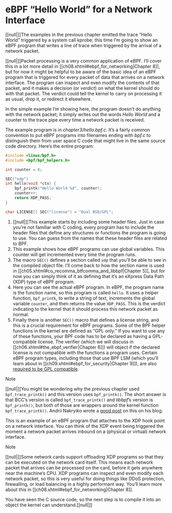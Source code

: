 # eBPF “Hello World” for a Network Interface

[[null|]]The examples in the previous chapter emitted the trace “Hello World” triggered by a system call kprobe; this time I’m going to show an eBPF program that writes a line of trace when triggered by the arrival of a network packet.

[[null|]]Packet processing is a very common application of eBPF. I’ll cover this in a lot more detail in [[ch08.xhtml#ebpf_for_networking|Chapter 8]], but for now it might be helpful to be aware of the basic idea of an eBPF program that is triggered for every packet of data that arrives on a network interface. The program can inspect and even modify the contents of that packet, and it makes a decision (or _verdict_) on what the kernel should do with that packet. The verdict could tell the kernel to carry on processing it as usual, drop it, or redirect it elsewhere.

In the simple example I’m showing here, the program doesn’t do anything with the network packet; it simply writes out the words _Hello World_ and a counter to the trace pipe every time a network packet is received.

The example program is in _chapter3/hello.bpf.c_. It’s a fairly common convention to put eBPF programs into filenames ending with _bpf.c_ to distinguish them from user space C code that might live in the same source code directory. Here’s the entire program:

```c
#include <linux/bpf.h>                           
#include <bpf/bpf_helpers.h>

int counter = 0;                                 

SEC("xdp")                                       
int hello(void *ctx) {                           
    bpf_printk("Hello World %d", counter);
    counter++;
    return XDP_PASS;
}

char LICENSE[] SEC("license") = "Dual BSD/GPL";  
```
1. [[null|]]This example starts by including some header files. Just in case you’re not familiar with C coding, every program has to include the header files that define any structures or functions the program is going to use. You can guess from the names that these header files are related to BPF.
2. This example shows how eBPF programs can use global variables. This counter will get incremented every time the program runs.
3. The macro `SEC()` defines a section called `xdp` that you’ll be able to see in the compiled object file. I’ll come back to how the section name is used in [[ch05.xhtml#co_recomma_btfcomma_and_libbpf|Chapter 5]], but for now you can simply think of it as defining that it’s an eXpress Data Path (XDP) type of eBPF program.
4. Here you can see the actual eBPF program. In eBPF, the program name is the function name, so this program is called `hello`. It uses a helper function, `bpf_printk`, to write a string of text, increments the global variable `counter`, and then returns the value `XDP_PASS`. This is the verdict indicating to the kernel that it should process this network packet as normal.
5. Finally there is another `SEC()` macro that defines a license string, and this is a crucial requirement for eBPF programs. Some of the BPF helper functions in the kernel are defined as “GPL only.” If you want to use any of these functions, your BPF code has to be declared as having a GPL-compatible license. The verifier (which we will discuss in [[ch06.xhtml#the_ebpf_verifier|Chapter 6]]) will object if the declared license is not compatible with the functions a program uses. Certain eBPF program types, including those that use BPF LSM (which you’ll learn about in [[ch09.xhtml#ebpf_for_security|Chapter 9]]), are also [required to be GPL compatible](https://oreil.ly/ItahV).

> [!Note]
[[null|]]You might be wondering why the previous chapter used `bpf_trace_printk()` and this version uses `bpf_printk()`. The short answer is that BCC’s version is called `bpf_trace_printk()` and _libbpf_’s version is `bpf_printk()`, but both of those are wrappers around the kernel function `bpf_trace_printk()`. Andrii Nakryiko wrote a [good post](https://oreil.ly/9mNSY) on this on his blog.

This is an example of an eBPF program that attaches to the XDP hook point on a network interface. You can think of the XDP event being triggered the moment a network packet arrives inbound on a (physical or virtual) network interface.

>[!Note]
[[null|]]Some network cards support offloading XDP programs so that they can be executed on the network card itself. This means each network packet that arrives can be processed on the card, before it gets anywhere near the machine’s CPU. XDP programs can inspect and even modify each network packet, so this is very useful for doing things like DDoS protection, firewalling, or load balancing in a highly performant way. You’ll learn more about this in [[ch08.xhtml#ebpf_for_networking|Chapter 8]].

You have seen the C source code, so the next step is to compile it into an object the kernel can understand.[[null|]]